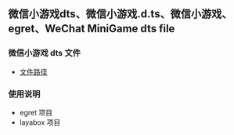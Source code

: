 ## 微信小游戏dts、微信小游戏.d.ts、微信小游戏、egret、WeChat MiniGame dts file
 
### 微信小游戏 dts 文件
 * [文件路径](./wxmini.d.ts)

### 使用说明
 * egret 项目
 * layabox 项目